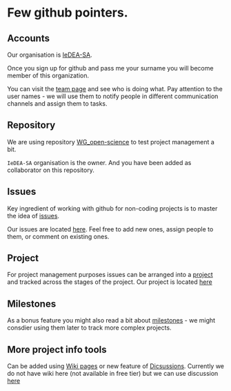 # Few github pointers.

## Accounts

Our organisation is [IeDEA-SA](https://github.com/IeDEA-SA). 

Once you sign up for github and pass me your surname you will become member of this organization.

You can visit the [team page](https://github.com/orgs/IeDEA-SA/people) and see who is doing what. Pay attention to the user names - we will use them to notify people in different communication channels and assign them to tasks.

## Repository

We are using repository [WG_open-science](https://github.com/IeDEA-SA/WG_open-science) to test project management a bit. 

`IeDEA-SA` organisation is the owner. And you have been added as collaborator on this repository. 

## Issues

Key ingredient of working with github for non-coding projects is to master the idea of [issues](https://guides.github.com/features/issues/#:~:text=Issues%20are%20a%20great%20way,own%20section%20in%20every%20repository.).

Our issues are located [here](https://github.com/IeDEA-SA/WG_open-science/issues). Feel free to add new ones, assign people to them, or comment on existing ones. 

## Project

For project management purposes issues can be arranged into a [project](https://docs.github.com/en/github/managing-your-work-on-github/about-project-boards) and tracked across the stages of the project. Our project is located [here](https://github.com/IeDEA-SA/WG_open-science/projects/1)

## Milestones

As a bonus feature you might also read a bit about [milestones](https://docs.github.com/en/github/managing-your-work-on-github/about-milestones) - we might consdier using them later to track more complex projects. 

## More project info tools

Can be added using [Wiki pages](https://docs.github.com/en/github/building-a-strong-community/about-wikis) or new feature of [Dicsussions](https://docs.github.com/en/discussions). Currently we do not have wiki here (not available in free tier) but we can use discussion [here](https://github.com/IeDEA-SA/WG_open-science/discussions)
